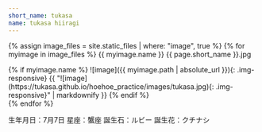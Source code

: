 ```yaml
---
short_name: tukasa
name: tukasa hiiragi
---
```


{% assign image_files = site.static_files | where: "image", true %}
{% for myimage in image_files %}
  {{ myimage.name }}
  {{ page.short_name }}.jpg
  <div>
  {% if myimage.name  %}
    ![image]({{ myimage.path | absolute_url }}){: .img-responsive}
    {{ "![image](https://tukasa.github.io/hoehoe_practice/images/tukasa.jpg){: .img-responsive}"  | markdownify }}
  {% endif %}
  </div>
{% endfor %}


生年月日：7月7日
星座：蟹座
誕生石：ルビー
誕生花：クチナシ
